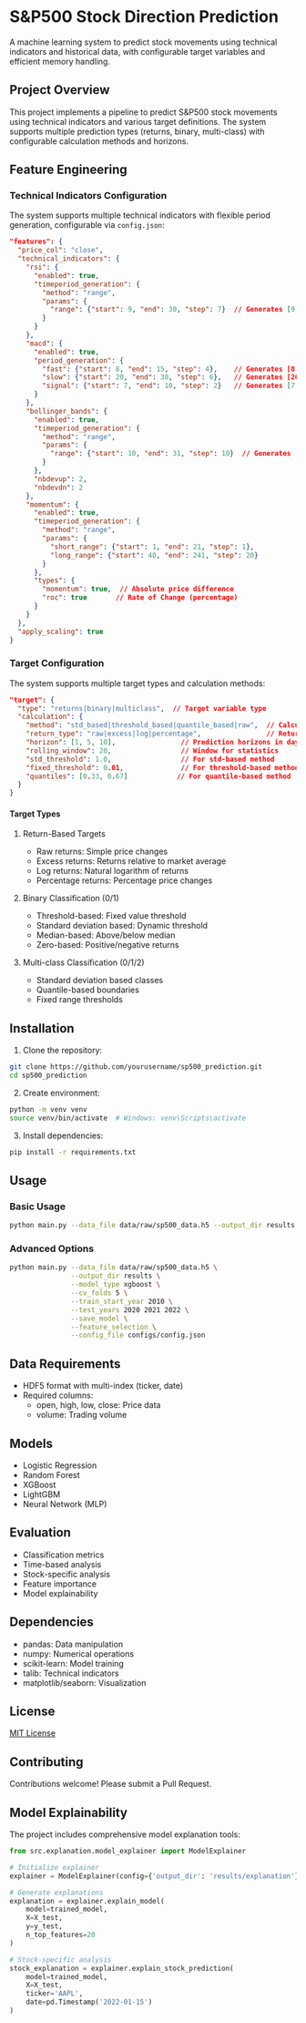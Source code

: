 # S&P500 Stock Direction Prediction

A machine learning system to predict stock movements using technical indicators and historical data, with configurable target variables and efficient memory handling.

## Project Overview

This project implements a pipeline to predict S&P500 stock movements using technical indicators and various target definitions. The system supports multiple prediction types (returns, binary, multi-class) with configurable calculation methods and horizons.

## Feature Engineering

### Technical Indicators Configuration

The system supports multiple technical indicators with flexible period generation, configurable via `config.json`:

```json
"features": {
  "price_col": "close",
  "technical_indicators": {
    "rsi": {
      "enabled": true,
      "timeperiod_generation": {
        "method": "range",
        "params": {
          "range": {"start": 9, "end": 30, "step": 7}  // Generates [9, 16, 23]
        }
      }
    },
    "macd": {
      "enabled": true,
      "period_generation": {
        "fast": {"start": 8, "end": 15, "step": 4},    // Generates [8, 12]
        "slow": {"start": 20, "end": 30, "step": 6},   // Generates [20, 26]
        "signal": {"start": 7, "end": 10, "step": 2}   // Generates [7, 9]
      }
    },
    "bollinger_bands": {
      "enabled": true,
      "timeperiod_generation": {
        "method": "range",
        "params": {
          "range": {"start": 10, "end": 31, "step": 10}  // Generates [10, 20, 30]
        }
      },
      "nbdevup": 2,
      "nbdevdn": 2
    },
    "momentum": {
      "enabled": true,
      "timeperiod_generation": {
        "method": "range",
        "params": {
          "short_range": {"start": 1, "end": 21, "step": 1},
          "long_range": {"start": 40, "end": 241, "step": 20}
        }
      },
      "types": {
        "momentum": true,  // Absolute price difference
        "roc": true       // Rate of Change (percentage)
      }
    }
  },
  "apply_scaling": true
}
```

### Target Configuration

The system supports multiple target types and calculation methods:

```json
"target": {
  "type": "returns|binary|multiclass",  // Target variable type
  "calculation": {
    "method": "std_based|threshold_based|quantile_based|raw",  // Calculation method
    "return_type": "raw|excess|log|percentage",                // Return calculation type
    "horizon": [1, 5, 10],                // Prediction horizons in days
    "rolling_window": 20,                 // Window for statistics
    "std_threshold": 1.0,                 // For std-based method
    "fixed_threshold": 0.01,              // For threshold-based method
    "quantiles": [0.33, 0.67]            // For quantile-based method
  }
}
```

#### Target Types

1. Return-Based Targets
   - Raw returns: Simple price changes
   - Excess returns: Returns relative to market average
   - Log returns: Natural logarithm of returns
   - Percentage returns: Percentage price changes

2. Binary Classification (0/1)
   - Threshold-based: Fixed value threshold
   - Standard deviation based: Dynamic threshold
   - Median-based: Above/below median
   - Zero-based: Positive/negative returns

3. Multi-class Classification (0/1/2)
   - Standard deviation based classes
   - Quantile-based boundaries
   - Fixed range thresholds

## Installation

1. Clone the repository:
```bash
git clone https://github.com/yourusername/sp500_prediction.git
cd sp500_prediction
```

2. Create environment:
```bash
python -m venv venv
source venv/bin/activate  # Windows: venv\Scripts\activate
```

3. Install dependencies:
```bash
pip install -r requirements.txt
```

## Usage

### Basic Usage

```bash
python main.py --data_file data/raw/sp500_data.h5 --output_dir results
```

### Advanced Options

```bash
python main.py --data_file data/raw/sp500_data.h5 \
               --output_dir results \
               --model_type xgboost \
               --cv_folds 5 \
               --train_start_year 2010 \
               --test_years 2020 2021 2022 \
               --save_model \
               --feature_selection \
               --config_file configs/config.json
```

## Data Requirements

- HDF5 format with multi-index (ticker, date)
- Required columns:
  * open, high, low, close: Price data
  * volume: Trading volume

## Models

- Logistic Regression
- Random Forest
- XGBoost
- LightGBM
- Neural Network (MLP)

## Evaluation

- Classification metrics
- Time-based analysis
- Stock-specific analysis
- Feature importance
- Model explainability

## Dependencies

- pandas: Data manipulation
- numpy: Numerical operations
- scikit-learn: Model training
- talib: Technical indicators
- matplotlib/seaborn: Visualization

## License

[MIT License](LICENSE)

## Contributing

Contributions welcome! Please submit a Pull Request.

## Model Explainability

The project includes comprehensive model explanation tools:

```python
from src.explanation.model_explainer import ModelExplainer

# Initialize explainer
explainer = ModelExplainer(config={'output_dir': 'results/explanation'})

# Generate explanations
explanation = explainer.explain_model(
    model=trained_model,
    X=X_test,
    y=y_test,
    n_top_features=20
)

# Stock-specific analysis
stock_explanation = explainer.explain_stock_prediction(
    model=trained_model,
    X=X_test,
    ticker='AAPL',
    date=pd.Timestamp('2022-01-15')
)
